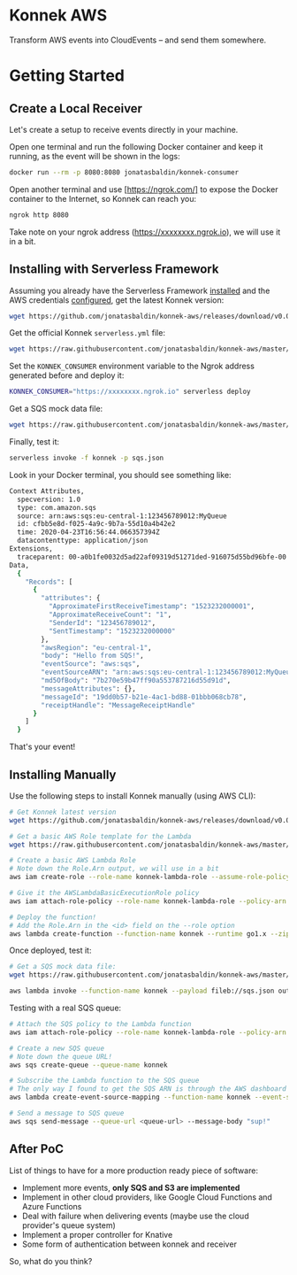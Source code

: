 # Konnek AWS
Transform AWS events into CloudEvents – and send them somewhere.

# Getting Started

## Create a Local Receiver
Let's create a setup to receive events directly in your machine.

Open one terminal and run the following Docker container and keep it running, as the event will be shown in the logs:
```bash
docker run --rm -p 8080:8080 jonatasbaldin/konnek-consumer
```

Open another terminal and use [https://ngrok.com/] to expose the Docker container to the Internet, so Konnek can reach you:
```bash
ngrok http 8080
```

Take note on your ngrok address (https://xxxxxxxx.ngrok.io), we will use it in a bit.

## Installing with Serverless Framework
Assuming you already have the Serverless Framework [installed](https://serverless.com/framework/docs/getting-started/) and the AWS credentials [configured](https://serverless.com/framework/docs/providers/aws/cli-reference/config-credentials/), get the latest Konnek version:
```bash
wget https://github.com/jonatasbaldin/konnek-aws/releases/download/v0.0.2/konnek-aws-0.0.2.zip -O konnek.zip
```

Get the official Konnek `serverless.yml` file: 
```bash
wget https://raw.githubusercontent.com/jonatasbaldin/konnek-aws/master/config/serverless-framework/serverless.yml
```

Set the `KONNEK_CONSUMER` environment variable to the Ngrok address generated before and deploy it:
```bash
KONNEK_CONSUMER="https://xxxxxxxx.ngrok.io" serverless deploy
```

Get a SQS mock data file:
```bash
wget https://raw.githubusercontent.com/jonatasbaldin/konnek-aws/master/testdata/sqs.json
```

Finally, test it:
```bash
serverless invoke -f konnek -p sqs.json
```

Look in your Docker terminal, you should see something like:
```bash
Context Attributes,
  specversion: 1.0
  type: com.amazon.sqs
  source: arn:aws:sqs:eu-central-1:123456789012:MyQueue
  id: cfbb5e8d-f025-4a9c-9b7a-55d10a4b42e2
  time: 2020-04-23T16:56:44.066357394Z
  datacontenttype: application/json
Extensions,
  traceparent: 00-a0b1fe0032d5ad22af09319d51271ded-916075d55bd96bfe-00
Data,
  {
    "Records": [
      {
        "attributes": {
          "ApproximateFirstReceiveTimestamp": "1523232000001",
          "ApproximateReceiveCount": "1",
          "SenderId": "123456789012",
          "SentTimestamp": "1523232000000"
        },
        "awsRegion": "eu-central-1",
        "body": "Hello from SQS!",
        "eventSource": "aws:sqs",
        "eventSourceARN": "arn:aws:sqs:eu-central-1:123456789012:MyQueue",
        "md5OfBody": "7b270e59b47ff90a553787216d55d91d",
        "messageAttributes": {},
        "messageId": "19dd0b57-b21e-4ac1-bd88-01bbb068cb78",
        "receiptHandle": "MessageReceiptHandle"
      }
    ]
  }
```

That's your event!


## Installing Manually
Use the following steps to install Konnek manually (using AWS CLI):
```bash
# Get Konnek latest version
wget https://github.com/jonatasbaldin/konnek-aws/releases/download/v0.0.2/konnek-aws-0.0.2.zip -O konnek.zip

# Get a basic AWS Role template for the Lambda
wget https://raw.githubusercontent.com/jonatasbaldin/konnek-aws/master/config/aws-basic-role.json

# Create a basic AWS Lambda Role
# Note down the Role.Arn output, we will use in a bit
aws iam create-role --role-name konnek-lambda-role --assume-role-policy-document file://aws-basic-role.json

# Give it the AWSLambdaBasicExecutionRole policy
aws iam attach-role-policy --role-name konnek-lambda-role --policy-arn arn:aws:iam::aws:policy/service-role/AWSLambdaBasicExecutionRole

# Deploy the function!
# Add the Role.Arn in the <id> field on the --role option
aws lambda create-function --function-name konnek --runtime go1.x --zip-file fileb://konnek.zip --environment "Variables={KONNEK_CONSUMER=<your-ngrok-address>}" --handler main --role arn:aws:iam::<id>:role/konnek-lambda-role
```

Once deployed, test it:
```bash
# Get a SQS mock data file:
wget https://raw.githubusercontent.com/jonatasbaldin/konnek-aws/master/testdata/sqs.json

aws lambda invoke --function-name konnek --payload fileb://sqs.json out.txt
```

Testing with a real SQS queue:
```bash
# Attach the SQS policy to the Lambda function
aws iam attach-role-policy --role-name konnek-lambda-role --policy-arn arn:aws:iam::aws:policy/service-role/AWSLambdaSQSQueueExecutionRole

# Create a new SQS queue
# Note down the queue URL!
aws sqs create-queue --queue-name konnek

# Subscribe the Lambda function to the SQS queue
# The only way I found to get the SQS ARN is through the AWS dashboard :(
aws lambda create-event-source-mapping --function-name konnek --event-source-arn <sqs-queue-arn> --batch-size 1

# Send a message to SQS queue
aws sqs send-message --queue-url <queue-url> --message-body "sup!"
```

## After PoC
List of things to have for a more production ready piece of software:
- Implement more events, **only SQS and S3 are implemented**
- Implement in other cloud providers, like Google Cloud Functions and Azure Functions
- Deal with failure when delivering events (maybe use the cloud provider's queue system)
- Implement a proper controller for Knative
- Some form of authentication between konnek and receiver

So, what do you think?